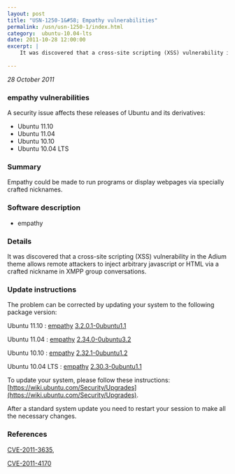 ```yaml
---
layout: post
title: "USN-1250-1&#58; Empathy vulnerabilities"
permalink: /usn/usn-1250-1/index.html
category:  ubuntu-10.04-lts
date: 2011-10-28 12:00:00
excerpt: |
    It was discovered that a cross-site scripting (XSS) vulnerability in the Adium theme allows remote attackers to inject arbitrary javascript or HTML via a crafted nickname in XMPP group conversations. 
    
--- 
```

 
 

*28 October 2011*

### empathy vulnerabilities

A security issue affects these releases of Ubuntu and its derivatives:

* Ubuntu 11.10
* Ubuntu 11.04
* Ubuntu 10.10
* Ubuntu 10.04 LTS

### Summary

Empathy could be made to run programs or display webpages via specially crafted nicknames.

### Software description

* empathy 

### Details

It was discovered that a cross-site scripting (XSS) vulnerability in the Adium theme allows remote attackers to inject arbitrary javascript or HTML via a crafted nickname in XMPP group conversations. 

### Update instructions

The problem can be corrected by updating your system to the following package version:

Ubuntu 11.10
 : [empathy](https://launchpad.net/ubuntu/+source/empathy) <span> [3.2.0.1-0ubuntu1.1](https://launchpad.net/ubuntu/+source/empathy/3.2.0.1-0ubuntu1.1) </span> 

Ubuntu 11.04
 : [empathy](https://launchpad.net/ubuntu/+source/empathy) <span> [2.34.0-0ubuntu3.2](https://launchpad.net/ubuntu/+source/empathy/2.34.0-0ubuntu3.2) </span> 

Ubuntu 10.10
 : [empathy](https://launchpad.net/ubuntu/+source/empathy) <span> [2.32.1-0ubuntu1.2](https://launchpad.net/ubuntu/+source/empathy/2.32.1-0ubuntu1.2) </span> 

Ubuntu 10.04 LTS
 : [empathy](https://launchpad.net/ubuntu/+source/empathy) <span> [2.30.3-0ubuntu1.1](https://launchpad.net/ubuntu/+source/empathy/2.30.3-0ubuntu1.1) </span> 

To update your system, please follow these instructions: [https://wiki.ubuntu.com/Security/Upgrades](https://wiki.ubuntu.com/Security/Upgrades).

After a standard system update you need to restart your session to make all the necessary changes. 

### References

 
 [CVE-2011-3635](http://people.ubuntu.com/~ubuntu-security/cve/CVE-2011-3635), 

 [CVE-2011-4170](http://people.ubuntu.com/~ubuntu-security/cve/CVE-2011-4170)
 

